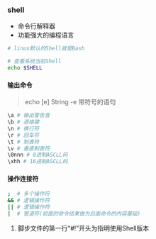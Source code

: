 ### shell
* 命令行解释器
* 功能强大的编程语言
```bash
# linux默认的Shell就是Bash

# 查看系统当前Shell
echo $SHELL
```

#### 输出命令
> echo [e] String
> -e 带符号的语句
```bash
\a # 输出警告音
\b # 退格键
\n # 换行符
\r # 回车符
\t # 制表符
\v # 垂直制表符
\0nnn # 8进制ASCLL码
\xhh # 16进制ASCLL码
```

#### 操作连接符
```bash
;  # 多个操作符
&& # 逻辑操作符
|| # 逻辑操作符
|  # 管道符(前面的命令结果做为后面命令的内容基础)
```

1. 脚步文件的第一行“#!”开头为指明使用Shell版本
